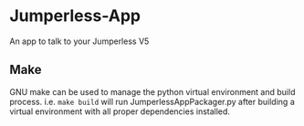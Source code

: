 # Jumperless-App
An app to talk to your Jumperless V5

## Make
GNU make can be used to manage the python virtual environment and build process.
i.e. `make build` will run JumperlessAppPackager.py after building a virtual environment
with all proper dependencies installed.
